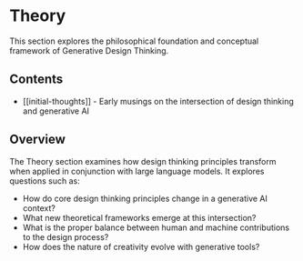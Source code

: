 # Theory

This section explores the philosophical foundation and conceptual framework of Generative Design Thinking.

## Contents

- [[initial-thoughts]] - Early musings on the intersection of design thinking and generative AI

## Overview

The Theory section examines how design thinking principles transform when applied in conjunction with large language models. It explores questions such as:

- How do core design thinking principles change in a generative AI context?
- What new theoretical frameworks emerge at this intersection?
- What is the proper balance between human and machine contributions to the design process?
- How does the nature of creativity evolve with generative tools? 
